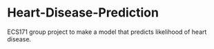 # Heart-Disease-Prediction
ECS171 group project to make a model that predicts likelihood of heart disease.

